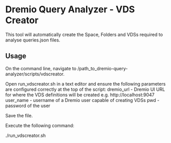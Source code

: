# Dremio Query Analyzer - VDS Creator
This tool will automatically create the Space, Folders and VDSs required to analyse queries.json files.

## Usage
On the command line, navigate to /path_to_dremio-query-analyzer/scripts/vdscreator.

Open run_vdscreator.sh in a text editor and ensure the following parameters are configured correctly at the top of the script:
dremio_url - Dremio UI URL for where the VDS definitions will be created e.g. http://localhost:9047
user_name - username of a Dremio user capable of creating VDSs
pwd - password of the user

Save the file.

Execute the following command:

./run_vdscreator.sh
